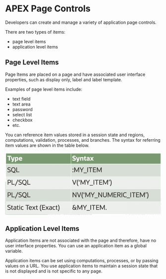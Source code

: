 # APEX Page Controls

Developers can create and manage a variety of application page controls. 

There are two types of items:
- page level items
- application level items

## Page Level Items

Page Items are placed on a page and have associated user interface properties, such as display only, label and label template.

Examples of page level items include:
- text field
- text area
- password
- select list
- checkbox
- etc.

You can reference item values stored in a session state and regions, computations, validation, processes, and branches. The syntax for referring item values are shown in the table below.

![Alt text](../images/item_values.png)

## Application Level Items

Application Items are not associated with the page and therefore, have no user interface properties. You can use an application item as a global variable. 

Application items can be set using computations, processes, or by passing values on a URL. You use application items to maintain a session state that is not displayed and is not specific to any page.
